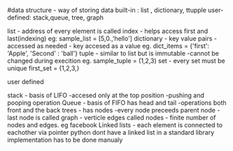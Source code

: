 #data structure - way of storing data
 built-in : list , dictionary, ttupple
 user-defined: stack,queue, tree, graph

list - address of every element is called index
     - helps access first and last(indexing)
	eg: sample_list = [5,0.,'hello']
dictionary - key value pairs
	- accessed as needed
	- key accesed as a value
	eg. dict_items = {'first': 'Apple', 'Second' : 'ball'}
tuple - similar to list but is immutable
	-cannot be changed during execition
	eg. sample_tuple = (1,2,3)
set - every set must be unique
	first_set = {1,2,3,}

user defined

stack - basis of LIFO
	-accesed only at the top position
	-pushing and pooping operation
Queue - basis of FIFO
	has head and tail
	-operations both front and the back
trees - has nodes
	-every node preceeds parent node
	-last node is called 
graph - verticle edges called nodes
      - finite number of nodes and edges. eg facebook
Linked lists - each element is connected to eachother via pointer
		python dont have a linked list in a standard library
		implementation has to be done manualy

